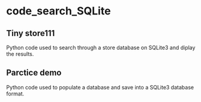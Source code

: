 # code_search_SQLite

## Tiny store111

Python code used to search through a store database on SQLite3 and diplay the results.

## Parctice demo

Python code used to populate a database and save into a SQLite3 database format.
